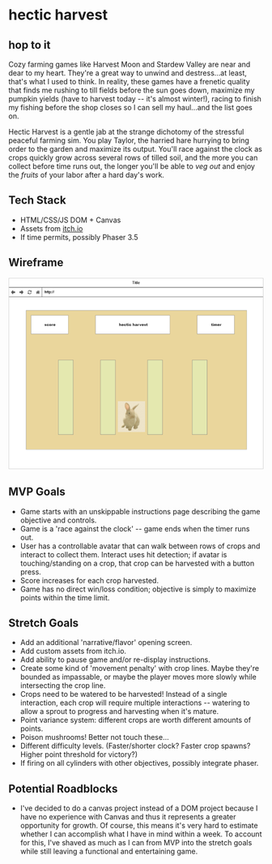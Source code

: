 # hectic harvest

## hop to it

Cozy farming games like Harvest Moon and Stardew Valley are near and dear to my heart. They're a great way to unwind and destress...at least, that's what I used to think. In reality, these games have a frenetic quality that finds me rushing to till fields before the sun goes down, maximize my pumpkin yields (have to harvest today -- it's almost winter!), racing to finish my fishing before the shop closes so I can sell my haul...and the list goes on.

Hectic Harvest is a gentle jab at the strange dichotomy of the stressful peaceful farming sim. You play Taylor, the harried hare hurrying to bring order to the garden and maximize its output. You'll race against the clock as crops quickly grow across several rows of tilled soil, and the more you can collect before time runs out, the longer you'll be able to _veg out_ and enjoy the _fruits_ of your labor after a hard day's work.

## Tech Stack

- HTML/CSS/JS DOM + Canvas
- Assets from [itch.io](https://cupnooble.itch.io/sprout-lands-asset-pack)
- If time permits, possibly Phaser 3.5

## Wireframe

![Wireframe](Project1Wireframe.png)

## MVP Goals

- Game starts with an unskippable instructions page describing the game objective and controls.
- Game is a 'race against the clock' -- game ends when the timer runs out.
- User has a controllable avatar that can walk between rows of crops and interact to collect them. Interact uses hit detection; if avatar is touching/standing on a crop, that crop can be harvested with a button press.
- Score increases for each crop harvested.
- Game has no direct win/loss condition; objective is simply to maximize points within the time limit.

## Stretch Goals

- Add an additional 'narrative/flavor' opening screen.
- Add custom assets from itch.io.
- Add ability to pause game and/or re-display instructions.
- Create some kind of 'movement penalty' with crop lines. Maybe they're bounded as impassable, or maybe the player moves more slowly while intersecting the crop line.
- Crops need to be watered to be harvested! Instead of a single interaction, each crop will require multiple interactions -- watering to allow a sprout to progress and harvesting when it's mature.
- Point variance system: different crops are worth different amounts of points.
- Poison mushrooms! Better not touch these...
- Different difficulty levels. (Faster/shorter clock? Faster crop spawns? Higher point threshold for victory?)
- If firing on all cylinders with other objectives, possibly integrate phaser.

## Potential Roadblocks

- I've decided to do a canvas project instead of a DOM project because I have no experience with Canvas and thus it represents a greater opportunity for growth. Of course, this means it's very hard to estimate whether I can accomplish what I have in mind within a week. To account for this, I've shaved as much as I can from MVP into the stretch goals while still leaving a functional and entertaining game.
